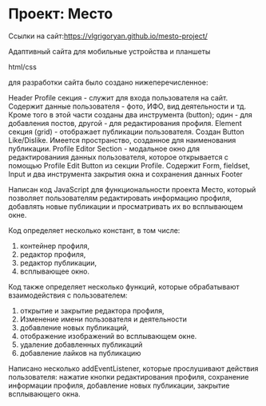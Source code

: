 # Проект: Место

Ссылки на сайт:https://vlgrigoryan.github.io/mesto-project/

Адаптивный сайта для мобильные устройства и планшеты

html/css

для разработки сайта было создано нижеперечисленное:

Header
Profile секция - служит для входа пользователя на сайт. Содержит данные пользователя - фото, ИФО, вид деятельности и тд. Кроме того в этой части созданы два инструмента (button); один - для добавления постов, другой - для редактирования профиля.
Element секция (grid) - отображает публикации пользователя. Создан Button Like/Dislike. Имеется пространство, созданное для наименования публикации.
Profile Editor Section - модальное окно для редактированиия данных пользователя, которое открывается с помощью Profile Edit Button из секции Profile. Содержит Form, fieldset, Input и два инструмента закрытия окна и сохранения данных
Footer

Написан код JavaScript для  функциональности проекта Место, который позволяет пользователям редактировать информацию профиля, добавлять новые публикации и просматривать их во всплывающем окне.

Код определяет несколько констант, в том числе:
1. контейнер профиля,
2. редактор профиля,
3. редактор публикации,
4. всплывающее окно.

Код также определяет несколько функций, которые обрабатывают взаимодействия с пользователем:
1. открытие и закрытие редактора профиля,
2. Изменение имени пользователя и деятельности
3. добавление новых публикаций,
4. отображение изображений во всплывающем окне.
5. удаление добавленных публикаций
6. добавление лайков на публикацию

Написано несколько addEventListener, которые прослушивают действия пользователя:
нажатие кнопки редактирования профиля,
сохранение информации профиля,
добавление новых публикации,
закрытие всплывающего окна.
